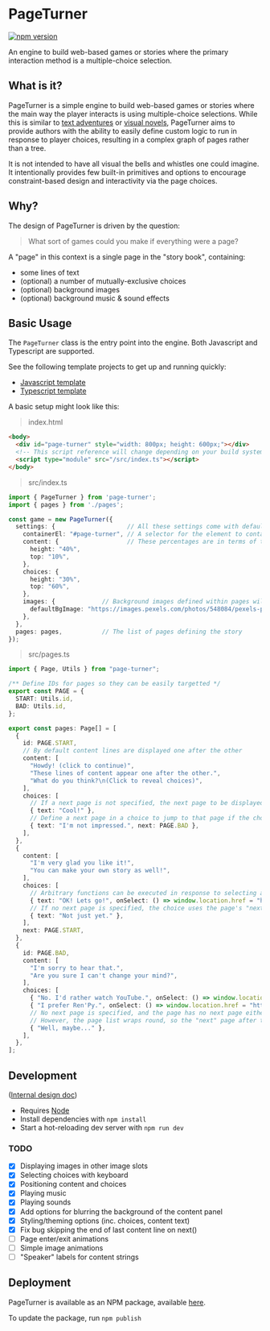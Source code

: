 
# PageTurner

[![npm version](https://badge.fury.io/js/@neonfish%2Fpage-turner.svg)](https://badge.fury.io/js/@neonfish%2Fpage-turner)

An engine to build web-based games or stories where the primary interaction method is a multiple-choice selection.

## What is it?

PageTurner is a simple engine to build web-based games or stories where the main way the player interacts is using multiple-choice selections. While this is similar to [text adventures](https://en.wikipedia.org/wiki/Interactive_fiction) or [visual novels](https://en.wikipedia.org/wiki/Visual_novel), PageTurner aims to provide authors with the ability to easily define custom logic to run in response to player choices, resulting in a complex graph of pages rather than a tree.

It is not intended to have all visual the bells and whistles one could imagine. It intentionally provides few built-in primitives and options to encourage constraint-based design and interactivity via the page choices.

## Why?

The design of PageTurner is driven by the question:

> What sort of games could you make if everything were a page?

A "page" in this context is a single page in the "story book", containing:
- some lines of text
- (optional) a number of mutually-exclusive choices
- (optional) background images
- (optional) background music & sound effects

## Basic Usage

The `PageTurner` class is the entry point into the engine. Both Javascript and Typescript are supported.

See the following template projects to get up and running quickly:
- [Javascript template](https://github.com/neon-fish/page-turner-js-template)
- [Typescript template](https://github.com/neon-fish/page-turner-ts-template)

A basic setup might look like this:

> index.html

```html
<body>
  <div id="page-turner" style="width: 800px; height: 600px;"></div>
  <!-- This script reference will change depending on your build system and project structure -->
  <script type="module" src="/src/index.ts"></script>
</body>
```

> src/index.ts

```ts
import { PageTurner } from 'page-turner';
import { pages } from './pages';

const game = new PageTurner({
  settings: {                    // All these settings come with default values, but can be overridden here
    containerEl: "#page-turner", // A selector for the element to contain the PageTurner game
    content: {                   // These percentages are in terms of the container element's dimensions
      height: "40%",
      top: "10%",
    },
    choices: {
      height: "30%",
      top: "60%",
    },
    images: {             // Background images defined within pages will override the default
      defaultBgImage: "https://images.pexels.com/photos/548084/pexels-photo-548084.jpeg?auto=compress&cs=tinysrgb&dpr=2&h=650&w=940",
    },
  },
  pages: pages,           // The list of pages defining the story
});
```

> src/pages.ts

```ts
import { Page, Utils } from "page-turner";

/** Define IDs for pages so they can be easily targetted */
export const PAGE = {
  START: Utils.id,
  BAD: Utils.id,
};

export const pages: Page[] = [
  {
    id: PAGE.START,
    // By default content lines are displayed one after the other
    content: [
      "Howdy! (click to continue)",
      "These lines of content appear one after the other.",
      "What do you think?\n(Click to reveal choices)",
    ],
    choices: [
      // If a next page is not specified, the next page to be displayed is the next in the list of all pages
      { text: "Cool!" },
      // Define a next page in a choice to jump to that page if the choice is clicked
      { text: "I'm not impressed.", next: PAGE.BAD },
    ],
  },
  {
    content: [
      "I'm very glad you like it!",
      "You can make your own story as well!",
    ],
    choices: [
      // Arbitrary functions can be executed in response to selecting a choice
      { text: "OK! Lets go!", onSelect: () => window.location.href = "https://github.com/neon-fish/page-turner" },
      // If no next page is specified, the choice uses the page's "next page" definition
      { text: "Not just yet." },
    ],
    next: PAGE.START,
  },
  {
    id: PAGE.BAD,
    content: [
      "I'm sorry to hear that.",
      "Are you sure I can't change your mind?",
    ],
    choices: [
      { "No. I'd rather watch YouTube.", onSelect: () => window.location.href = "https://youtu.be/dQw4w9WgXcQ" },
      { "I prefer Ren'Py.", onSelect: () => window.location.href = "https://www.renpy.org/" },
      // No next page is specified, and the page has no next page either.
      // However, the page list wraps round, so the "next" page after the last page is the first page.
      { "Well, maybe..." },
    ],
  },
];
```

## Development

([Internal design doc](https://docs.google.com/document/d/16yhF2b2kGbcrEN4Bgnc-3G-urajoE7mC61nCpX3Njt8/edit))

- Requires [Node](https://nodejs.org)
- Install dependencies with `npm install`
- Start a hot-reloading dev server with `npm run dev`

### TODO

- [x] Displaying images in other image slots
- [x] Selecting choices with keyboard
- [x] Positioning content and choices
- [x] Playing music
- [x] Playing sounds
- [x] Add options for blurring the background of the content panel
- [x] Styling/theming options (inc. choices, content text)
- [x] Fix bug skipping the end of last content line on next()
- [ ] Page enter/exit animations
- [ ] Simple image animations
- [ ] "Speaker" labels for content strings

## Deployment

PageTurner is available as an NPM package, available [here]().

To update the package, run `npm publish`
